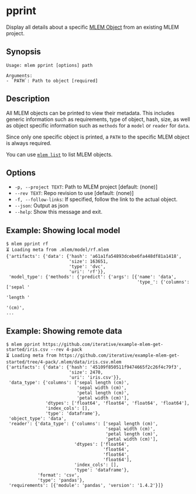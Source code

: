 # pprint

Display all details about a specific [MLEM Object](/doc/user-guide/basic-concepts#mlem-objects) from an existing MLEM
project.

## Synopsis

```usage
Usage: mlem pprint [options] path

Arguments:
- `PATH`: Path to object [required]
```

## Description

All MLEM objects can be printed to view their metadata. This includes generic
information such as requirements, type of object, hash, size, as well as object
specific information such as `methods` for a `model` or `reader` for `data`.

Since only one specific object is printed, a `PATH` to the specific MLEM object
is always required.

<admon type="tip">

You can use [`mlem list`](/doc/command-reference/list) to list MLEM objects.

</admon>

## Options

- `-p, --project TEXT`: Path to MLEM project [default: (none)]
- `--rev TEXT`: Repo revision to use [default: (none)]
- `-f, --follow-links`: If specified, follow the link to the actual object.
- `--json`: Output as json
- `--help`: Show this message and exit.

## Example: Showing local model

```cli
$ mlem pprint rf
⏳️ Loading meta from .mlem/model/rf.mlem
{'artifacts': {'data': {'hash': 'a61a1fa54893dcebe6fa448df81a1418',
                        'size': 163651,
                        'type': 'dvc',
                        'uri': 'rf'}},
 'model_type': {'methods': {'predict': {'args': [{'name': 'data',
                                                  'type_': {'columns': ['sepal '
                                                                        'length '
                                                                        '(cm)',
...
```

## Example: Showing remote data

```cli
$ mlem pprint https://github.com/iterative/example-mlem-get-started/iris.csv --rev 4-pack
⏳️ Loading meta from https://github.com/iterative/example-mlem-get-started/tree/4-pack/.mlem/data/iris.csv.mlem
{'artifacts': {'data': {'hash': '45109f850511f9474665f2c26f4c79f3',
                        'size': 2470,
                        'uri': 'iris.csv'}},
 'data_type': {'columns': ['sepal length (cm)',
                           'sepal width (cm)',
                           'petal length (cm)',
                           'petal width (cm)'],
               'dtypes': ['float64', 'float64', 'float64', 'float64'],
               'index_cols': [],
               'type': 'dataframe'},
 'object_type': 'data',
 'reader': {'data_type': {'columns': ['sepal length (cm)',
                                      'sepal width (cm)',
                                      'petal length (cm)',
                                      'petal width (cm)'],
                          'dtypes': ['float64',
                                     'float64',
                                     'float64',
                                     'float64'],
                          'index_cols': [],
                          'type': 'dataframe'},
            'format': 'csv',
            'type': 'pandas'},
 'requirements': [{'module': 'pandas', 'version': '1.4.2'}]}
```
